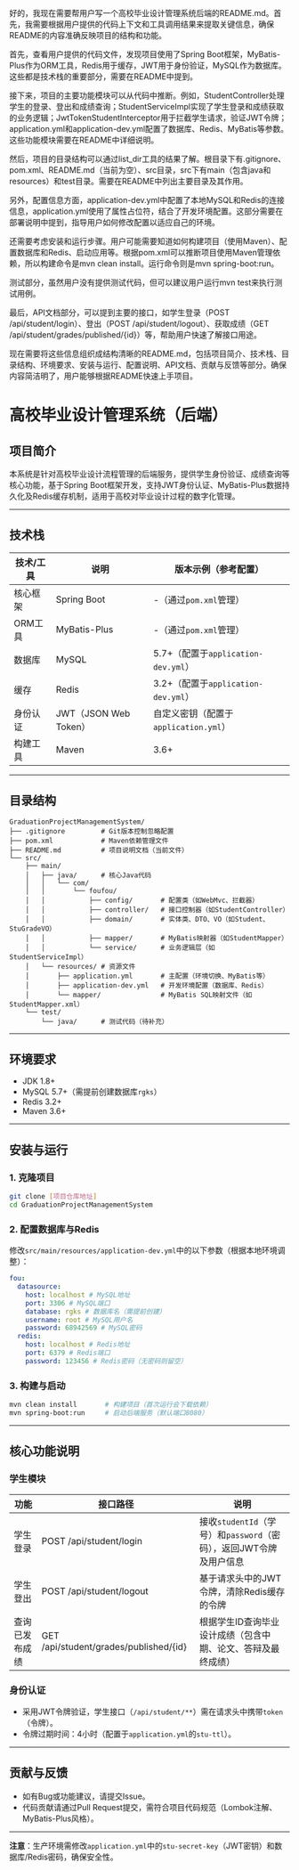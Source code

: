 好的，我现在需要帮用户写一个高校毕业设计管理系统后端的README.md。首先，我需要根据用户提供的代码上下文和工具调用结果来提取关键信息，确保README的内容准确反映项目的结构和功能。

首先，查看用户提供的代码文件，发现项目使用了Spring Boot框架，MyBatis-Plus作为ORM工具，Redis用于缓存，JWT用于身份验证，MySQL作为数据库。这些都是技术栈的重要部分，需要在README中提到。

接下来，项目的主要功能模块可以从代码中推断。例如，StudentController处理学生的登录、登出和成绩查询；StudentServiceImpl实现了学生登录和成绩获取的业务逻辑；JwtTokenStudentInterceptor用于拦截学生请求，验证JWT令牌；application.yml和application-dev.yml配置了数据库、Redis、MyBatis等参数。这些功能模块需要在README中详细说明。

然后，项目的目录结构可以通过list_dir工具的结果了解。根目录下有.gitignore、pom.xml、README.md（当前为空）、src目录，src下有main（包含java和resources）和test目录。需要在README中列出主要目录及其作用。

另外，配置信息方面，application-dev.yml中配置了本地MySQL和Redis的连接信息，application.yml使用了属性占位符，结合了开发环境配置。这部分需要在部署说明中提到，指导用户如何修改配置以适应自己的环境。

还需要考虑安装和运行步骤。用户可能需要知道如何构建项目（使用Maven）、配置数据库和Redis、启动应用等。根据pom.xml可以推断项目使用Maven管理依赖，所以构建命令是mvn clean install。运行命令则是mvn spring-boot:run。

测试部分，虽然用户没有提供测试代码，但可以建议用户运行mvn test来执行测试用例。

最后，API文档部分，可以提到主要的接口，如学生登录（POST /api/student/login）、登出（POST /api/student/logout）、获取成绩（GET /api/student/grades/published/{id}）等，帮助用户快速了解接口用途。

现在需要将这些信息组织成结构清晰的README.md，包括项目简介、技术栈、目录结构、环境要求、安装与运行、配置说明、API文档、贡献与反馈等部分。确保内容简洁明了，用户能够根据README快速上手项目。

# 高校毕业设计管理系统（后端）

## 项目简介

本系统是针对高校毕业设计流程管理的后端服务，提供学生身份验证、成绩查询等核心功能，基于Spring Boot框架开发，支持JWT身份认证、MyBatis-Plus数据持久化及Redis缓存机制，适用于高校对毕业设计过程的数字化管理。

---

## 技术栈

| 技术/工具 | 说明                  | 版本示例（参考配置）                  |
| --------- | --------------------- | ------------------------------------- |
| 核心框架  | Spring Boot           | -（通过`pom.xml`管理）                |
| ORM工具   | MyBatis-Plus          | -（通过`pom.xml`管理）                |
| 数据库    | MySQL                 | 5.7+（配置于`application-dev.yml`）   |
| 缓存      | Redis                 | 3.2+（配置于`application-dev.yml`）   |
| 身份认证  | JWT（JSON Web Token） | 自定义密钥（配置于`application.yml`） |
| 构建工具  | Maven                 | 3.6+                                  |

---

## 目录结构

```
GraduationProjectManagementSystem/
├── .gitignore         # Git版本控制忽略配置
├── pom.xml            # Maven依赖管理文件
├── README.md          # 项目说明文档（当前文件）
└── src/
    ├── main/
    │   ├── java/      # 核心Java代码
    │   │   └── com/
    │   │       └── foufou/
    │   │           ├── config/       # 配置类（如WebMvc、拦截器）
    │   │           ├── controller/   # 接口控制器（如StudentController）
    │   │           ├── domain/       # 实体类、DTO、VO（如Student、StuGradeVO）
    │   │           ├── mapper/       # MyBatis映射器（如StudentMapper）
    │   │           └── service/      # 业务逻辑层（如StudentServiceImpl）
    │   └── resources/ # 资源文件
    │       ├── application.yml       # 主配置（环境切换、MyBatis等）
    │       ├── application-dev.yml   # 开发环境配置（数据库、Redis）
    │       └── mapper/               # MyBatis SQL映射文件（如StudentMapper.xml）
    └── test/
        └── java/      # 测试代码（待补充）
```

---

## 环境要求

- JDK 1.8+
- MySQL 5.7+（需提前创建数据库`rgks`）
- Redis 3.2+
- Maven 3.6+

---

## 安装与运行

### 1. 克隆项目

```bash
git clone [项目仓库地址]
cd GraduationProjectManagementSystem
```

### 2. 配置数据库与Redis

修改`src/main/resources/application-dev.yml`中的以下参数（根据本地环境调整）：

```yaml
fou:
  datasource:
    host: localhost # MySQL地址
    port: 3306 # MySQL端口
    database: rgks # 数据库名（需提前创建）
    username: root # MySQL用户名
    password: 68942569 # MySQL密码
  redis:
    host: localhost # Redis地址
    port: 6379 # Redis端口
    password: 123456 # Redis密码（无密码则留空）
```

### 3. 构建与启动

```bash
mvn clean install       # 构建项目（首次运行会下载依赖）
mvn spring-boot:run     # 启动后端服务（默认端口8080）
```

---

## 核心功能说明

### 学生模块

| 功能           | 接口路径                               | 说明                                                               |
| -------------- | -------------------------------------- | ------------------------------------------------------------------ |
| 学生登录       | POST /api/student/login                | 接收`studentId`（学号）和`password`（密码），返回JWT令牌及用户信息 |
| 学生登出       | POST /api/student/logout               | 基于请求头中的JWT令牌，清除Redis缓存的令牌                         |
| 查询已发布成绩 | GET /api/student/grades/published/{id} | 根据学生ID查询毕业设计成绩（包含中期、论文、答辩及最终成绩）       |

### 身份认证

- 采用JWT令牌验证，学生接口（`/api/student/**`）需在请求头中携带`token`（令牌）。
- 令牌过期时间：4小时（配置于`application.yml`的`stu-ttl`）。

---

## 贡献与反馈

- 如有Bug或功能建议，请提交Issue。
- 代码贡献请通过Pull Request提交，需符合项目代码规范（Lombok注解、MyBatis-Plus风格）。

---

**注意**：生产环境需修改`application.yml`中的`stu-secret-key`（JWT密钥）和数据库/Redis密码，确保安全性。
